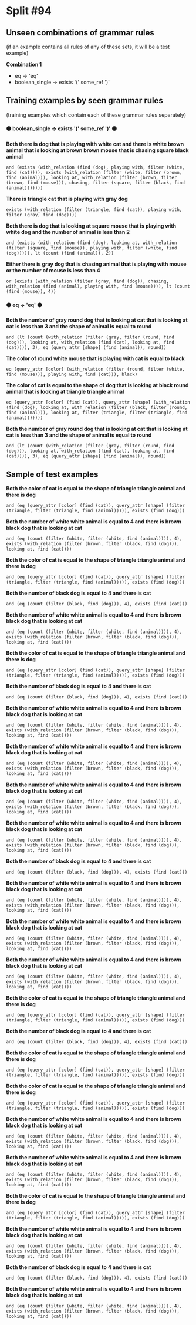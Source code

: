 # Split #94
## Unseen combinations of grammar rules
(if an example contains all rules of any of these sets, it will be a test example)

**Combination 1**
* eq -> 'eq'
* boolean_single -> exists '(' some_ref ')'

## Training examples by seen grammar rules
(training examples which contain each of these grammar rules separately)
#### ⚫ boolean_single -> exists '(' some_ref ')' ⚫
**Both there is dog that is playing with white cat and there is white brown animal that is looking at brown brown mouse that is chasing square black animal**
 ```
and (exists (with_relation (find (dog), playing with, filter (white, find (cat)))), exists (with_relation (filter (white, filter (brown, find (animal))), looking at, with_relation (filter (brown, filter (brown, find (mouse))), chasing, filter (square, filter (black, find (animal)))))))
```
**There is triangle cat that is playing with gray dog**
 ```
exists (with_relation (filter (triangle, find (cat)), playing with, filter (gray, find (dog))))
```
**Both there is dog that is looking at square mouse that is playing with white dog and the number of animal is less than 2**
 ```
and (exists (with_relation (find (dog), looking at, with_relation (filter (square, find (mouse)), playing with, filter (white, find (dog))))), lt (count (find (animal)), 2))
```
**Either there is gray dog that is chasing animal that is playing with mouse or the number of mouse is less than 4**
 ```
or (exists (with_relation (filter (gray, find (dog)), chasing, with_relation (find (animal), playing with, find (mouse)))), lt (count (find (mouse)), 4))
```
#### ⚫ eq -> 'eq' ⚫
**Both the number of gray round dog that is looking at cat that is looking at cat is less than 3 and the shape of animal is equal to round**
 ```
and (lt (count (with_relation (filter (gray, filter (round, find (dog))), looking at, with_relation (find (cat), looking at, find (cat)))), 3), eq (query_attr [shape] (find (animal)), round))
```
**The color of round white mouse that is playing with cat is equal to black**
 ```
eq (query_attr [color] (with_relation (filter (round, filter (white, find (mouse))), playing with, find (cat))), black)
```
**The color of cat is equal to the shape of dog that is looking at black round animal that is looking at triangle triangle animal**
 ```
eq (query_attr [color] (find (cat)), query_attr [shape] (with_relation (find (dog), looking at, with_relation (filter (black, filter (round, find (animal))), looking at, filter (triangle, filter (triangle, find (animal)))))))
```
**Both the number of gray round dog that is looking at cat that is looking at cat is less than 3 and the shape of animal is equal to round**
 ```
and (lt (count (with_relation (filter (gray, filter (round, find (dog))), looking at, with_relation (find (cat), looking at, find (cat)))), 3), eq (query_attr [shape] (find (animal)), round))
```
## Sample of test examples
**Both the color of cat is equal to the shape of triangle triangle animal and there is dog**
 ```
and (eq (query_attr [color] (find (cat)), query_attr [shape] (filter (triangle, filter (triangle, find (animal))))), exists (find (dog)))
```
**Both the number of white white animal is equal to 4 and there is brown black dog that is looking at cat**
 ```
and (eq (count (filter (white, filter (white, find (animal)))), 4), exists (with_relation (filter (brown, filter (black, find (dog))), looking at, find (cat))))
```
**Both the color of cat is equal to the shape of triangle triangle animal and there is dog**
 ```
and (eq (query_attr [color] (find (cat)), query_attr [shape] (filter (triangle, filter (triangle, find (animal))))), exists (find (dog)))
```
**Both the number of black dog is equal to 4 and there is cat**
 ```
and (eq (count (filter (black, find (dog))), 4), exists (find (cat)))
```
**Both the number of white white animal is equal to 4 and there is brown black dog that is looking at cat**
 ```
and (eq (count (filter (white, filter (white, find (animal)))), 4), exists (with_relation (filter (brown, filter (black, find (dog))), looking at, find (cat))))
```
**Both the color of cat is equal to the shape of triangle triangle animal and there is dog**
 ```
and (eq (query_attr [color] (find (cat)), query_attr [shape] (filter (triangle, filter (triangle, find (animal))))), exists (find (dog)))
```
**Both the number of black dog is equal to 4 and there is cat**
 ```
and (eq (count (filter (black, find (dog))), 4), exists (find (cat)))
```
**Both the number of white white animal is equal to 4 and there is brown black dog that is looking at cat**
 ```
and (eq (count (filter (white, filter (white, find (animal)))), 4), exists (with_relation (filter (brown, filter (black, find (dog))), looking at, find (cat))))
```
**Both the number of white white animal is equal to 4 and there is brown black dog that is looking at cat**
 ```
and (eq (count (filter (white, filter (white, find (animal)))), 4), exists (with_relation (filter (brown, filter (black, find (dog))), looking at, find (cat))))
```
**Both the number of white white animal is equal to 4 and there is brown black dog that is looking at cat**
 ```
and (eq (count (filter (white, filter (white, find (animal)))), 4), exists (with_relation (filter (brown, filter (black, find (dog))), looking at, find (cat))))
```
**Both the number of white white animal is equal to 4 and there is brown black dog that is looking at cat**
 ```
and (eq (count (filter (white, filter (white, find (animal)))), 4), exists (with_relation (filter (brown, filter (black, find (dog))), looking at, find (cat))))
```
**Both the number of black dog is equal to 4 and there is cat**
 ```
and (eq (count (filter (black, find (dog))), 4), exists (find (cat)))
```
**Both the number of white white animal is equal to 4 and there is brown black dog that is looking at cat**
 ```
and (eq (count (filter (white, filter (white, find (animal)))), 4), exists (with_relation (filter (brown, filter (black, find (dog))), looking at, find (cat))))
```
**Both the number of white white animal is equal to 4 and there is brown black dog that is looking at cat**
 ```
and (eq (count (filter (white, filter (white, find (animal)))), 4), exists (with_relation (filter (brown, filter (black, find (dog))), looking at, find (cat))))
```
**Both the number of white white animal is equal to 4 and there is brown black dog that is looking at cat**
 ```
and (eq (count (filter (white, filter (white, find (animal)))), 4), exists (with_relation (filter (brown, filter (black, find (dog))), looking at, find (cat))))
```
**Both the color of cat is equal to the shape of triangle triangle animal and there is dog**
 ```
and (eq (query_attr [color] (find (cat)), query_attr [shape] (filter (triangle, filter (triangle, find (animal))))), exists (find (dog)))
```
**Both the number of black dog is equal to 4 and there is cat**
 ```
and (eq (count (filter (black, find (dog))), 4), exists (find (cat)))
```
**Both the color of cat is equal to the shape of triangle triangle animal and there is dog**
 ```
and (eq (query_attr [color] (find (cat)), query_attr [shape] (filter (triangle, filter (triangle, find (animal))))), exists (find (dog)))
```
**Both the color of cat is equal to the shape of triangle triangle animal and there is dog**
 ```
and (eq (query_attr [color] (find (cat)), query_attr [shape] (filter (triangle, filter (triangle, find (animal))))), exists (find (dog)))
```
**Both the number of white white animal is equal to 4 and there is brown black dog that is looking at cat**
 ```
and (eq (count (filter (white, filter (white, find (animal)))), 4), exists (with_relation (filter (brown, filter (black, find (dog))), looking at, find (cat))))
```
**Both the number of white white animal is equal to 4 and there is brown black dog that is looking at cat**
 ```
and (eq (count (filter (white, filter (white, find (animal)))), 4), exists (with_relation (filter (brown, filter (black, find (dog))), looking at, find (cat))))
```
**Both the color of cat is equal to the shape of triangle triangle animal and there is dog**
 ```
and (eq (query_attr [color] (find (cat)), query_attr [shape] (filter (triangle, filter (triangle, find (animal))))), exists (find (dog)))
```
**Both the number of white white animal is equal to 4 and there is brown black dog that is looking at cat**
 ```
and (eq (count (filter (white, filter (white, find (animal)))), 4), exists (with_relation (filter (brown, filter (black, find (dog))), looking at, find (cat))))
```
**Both the number of black dog is equal to 4 and there is cat**
 ```
and (eq (count (filter (black, find (dog))), 4), exists (find (cat)))
```
**Both the number of white white animal is equal to 4 and there is brown black dog that is looking at cat**
 ```
and (eq (count (filter (white, filter (white, find (animal)))), 4), exists (with_relation (filter (brown, filter (black, find (dog))), looking at, find (cat))))
```